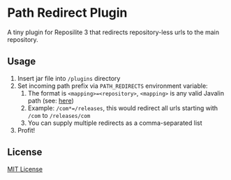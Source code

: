 # Path Redirect Plugin

A tiny plugin for Reposilite 3 that redirects repository-less urls to the main repository.

## Usage

1. Insert jar file into `/plugins` directory
2. Set incoming path prefix via `PATH_REDIRECTS` environment variable:
    1. The format is `<mapping>=<repository>`, `<mapping>` is any valid Javalin path (see: [here](https://javalin.io/documentation#endpoint-handlers))
    2. Example: `/com*=/releases`, this would redirect all urls starting with `/com` to `/releases/com`
    3. You can supply multiple redirects as a comma-separated list
3. Profit!

## License

[MIT License](./LICENSE)
